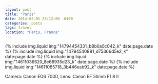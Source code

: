 ```yaml
---
layout: post
title: "Paris"
date: 2014-08-01 23:12:00 -0100
categories: posts
tags: travel
location: "Paris, France"
---
```


{% include img.liquid img:"14794454331_b8b0a0c042_k" date:page.date %}
{% include img.liquid img:"14794540881_d75366d5e2_k" date:page.date %}
{% include img.liquid img:"14611036620_8e68935d23_k" date:page.date %}
{% include img.liquid img:"14611085718_3b446eab92_k" date:page.date %}

Camera: Canon EOS 700D, Lens: Canon EF 50mm F1.8 II
